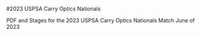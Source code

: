 #2023 USPSA Carry Optics Nationals

PDF and Stages for the 2023 USPSA Carry Optics Nationals Match June of 2023